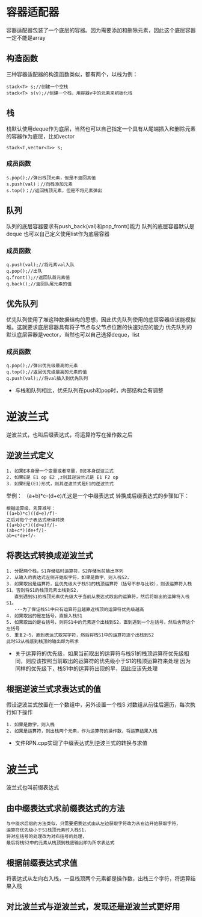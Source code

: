 # 容器适配器
容器适配器包装了一个底层的容器。因为需要添加和删除元素，因此这个底层容器一定不能是array
## 构造函数
三种容器适配器的构造函数类似，都有两个，以栈为例：
```
stack<T> s;//创建一个空栈
stack<T> s(v);//创建一个栈，用容器v中的元素来初始化栈
```
## 栈
栈默认使用deque作为底层，当然也可以自己指定一个具有从尾端插入和删除元素的容器作为底层，比如vector
```
stack<T,vector<T>> s;
```
### 成员函数
```
s.pop();//弹出栈顶元素，但是不返回其值
s.push(val)；//向栈添加元素
s.top()；//返回栈顶元素，但是不将元素弹出
```
## 队列
队列的底层容器要求有push_back(val)和pop_front()能力
队列的底层容器默认是deque
也可以自己定义使用list作为底层容器
### 成员函数
```
q.push(val);//将元素val入队
q.pop();//出队
q.front();//返回队首元素值
q.back();//返回队尾元素的值
```
## 优先队列
优先队列使用了堆这种数据结构的思想，因此优先队列使用的底层容器应该能模拟堆。这就要求底层容器具有将子节点与父节点位置的快速对应的能力
优先队列的默认底层容器是vector，当然也可以自己选择deque，list
### 成员函数
```
q.pop();//弹出优先级最高的元素
q.top();//返回优先级最高的元素的值
q.push(val);//将val插入到优先队列
```
- 与栈和队列相比，优先队列在push和pop时，内部结构会有调整

# 逆波兰式
逆波兰式，也叫后缀表达式，将运算符写在操作数之后
## 逆波兰式定义
```
1. 如果E本身是一个变量或者常量，则E本身逆波兰式
2. 如果E是 E1 op E2 ,z则其逆波兰式是 E1 F2 op
3. 如果E是(E1)形式，则其逆波兰式是E1的逆波兰式
```
举例：
（a+b)*c-(d+e)/f,这是一个中缀表达式
转换成后缀表达式的步骤如下：
```
根据运算级，先算减号：
((a+b)*c)((d+e)/f)-
之后对每个子表达式继续转换
((a+b)c*)((d+e)f/)-
(ab+c*)(de+f/)-
ab+c*de+f/-
```
## 将表达式转换成逆波兰式
```
1. 分配两个栈，S1存储临时运算符，S2存储当前输出序列
2. 从输入的表达式左侧开始取字符，如果是数字，则入栈S2，
3. 如果取出是运算符，且优先级大于栈S1的栈顶运算符（括号不参与比较），则该运算符入栈S1，否则将S1的栈顶元素出栈到S2，
   直到遇到S1的栈顶元素优先级大于当前从表达式取出的运算符，然后将取出的运算符入栈S1。
   ---为了保证栈S1中只有运算符且越靠近栈顶的运算符优先级越高
4. 如果取出的是左括号，直接入栈S1
5. 如果取出的是右括号，则将S1中的元素逐个出栈到S2，直到遇到一个左括号，然后舍弃这个左括号
6. 重复2~5，直到表达式取完字符，然后将栈S1中的运算符逐个出栈到S2
此时S2从栈底到栈顶的输出即为所求
```
- 关于运算符的优先级，如果当前取出的运算符与栈S1的栈顶运算符优先级相同，则应该按照当前取出的运算符的优先级小于S1的栈顶运算符来处理
因为同样的优先级下，栈S1中的运算符出现的早，因此应该先处理
## 根据逆波兰式求表达式的值
假设逆波兰式放置在一个数组中，另外设置一个栈S
对数组从前往后遍历，每次执行如下操作
```
1. 如果是数字，则入栈
2. 如果是运算符，则出栈两个元素，作为运算符的操作数，将运算结果入栈
```
- 文件RPN.cpp实现了中缀表达式到逆波兰式的转换与求值

# 波兰式
波兰式也叫前缀表达式
## 由中缀表达式求前缀表达式的方法
```
与中缀求后缀的方法类似，只需要把表达式由从左边获取字符改为从右边开始获取字符，
运算符优先级小于S1栈顶元素时入栈S1，
将对左括号的处理改为对右括号的处理，
最后将栈S2中的元素从栈顶到栈底输出即为所求表达式
```
## 根据前缀表达式求值
将表达式从左向右入栈，一旦栈顶两个元素都是操作数，出栈三个字符，将运算结果入栈
## 对比波兰式与逆波兰式，发现还是逆波兰式更好用
